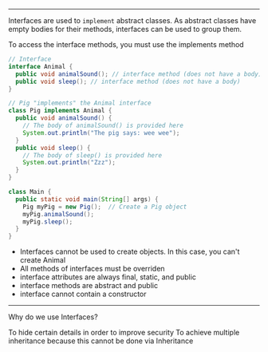 
---
Interfaces are used to `implement` abstract classes. As abstract classes have empty bodies for their methods, interfaces can be used to group them.

To access the interface methods, you must use the implements method

```java
// Interface
interface Animal {
  public void animalSound(); // interface method (does not have a body)
  public void sleep(); // interface method (does not have a body)
}

// Pig "implements" the Animal interface
class Pig implements Animal {
  public void animalSound() {
    // The body of animalSound() is provided here
    System.out.println("The pig says: wee wee");
  }
  public void sleep() {
    // The body of sleep() is provided here
    System.out.println("Zzz");
  }
}

class Main {
  public static void main(String[] args) {
    Pig myPig = new Pig();  // Create a Pig object
    myPig.animalSound();
    myPig.sleep();
  }
}
```

- Interfaces cannot be used to create objects. In this case, you can't create Animal
- All methods of interfaces must be overriden
- interface attributes are always final, static, and public
- interface methods are abstract and public
- interface cannot contain a constructor
---
Why do we use Interfaces?

To hide certain details in order to improve security
To achieve multiple inheritance because this cannot be done via Inheritance
